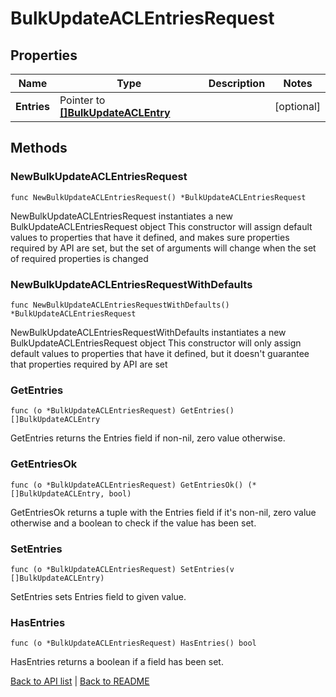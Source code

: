 # BulkUpdateACLEntriesRequest

## Properties

Name | Type | Description | Notes
------------ | ------------- | ------------- | -------------
**Entries** | Pointer to [**[]BulkUpdateACLEntry**](BulkUpdateACLEntry.md) |  | [optional] 

## Methods

### NewBulkUpdateACLEntriesRequest

`func NewBulkUpdateACLEntriesRequest() *BulkUpdateACLEntriesRequest`

NewBulkUpdateACLEntriesRequest instantiates a new BulkUpdateACLEntriesRequest object
This constructor will assign default values to properties that have it defined,
and makes sure properties required by API are set, but the set of arguments
will change when the set of required properties is changed

### NewBulkUpdateACLEntriesRequestWithDefaults

`func NewBulkUpdateACLEntriesRequestWithDefaults() *BulkUpdateACLEntriesRequest`

NewBulkUpdateACLEntriesRequestWithDefaults instantiates a new BulkUpdateACLEntriesRequest object
This constructor will only assign default values to properties that have it defined,
but it doesn't guarantee that properties required by API are set

### GetEntries

`func (o *BulkUpdateACLEntriesRequest) GetEntries() []BulkUpdateACLEntry`

GetEntries returns the Entries field if non-nil, zero value otherwise.

### GetEntriesOk

`func (o *BulkUpdateACLEntriesRequest) GetEntriesOk() (*[]BulkUpdateACLEntry, bool)`

GetEntriesOk returns a tuple with the Entries field if it's non-nil, zero value otherwise
and a boolean to check if the value has been set.

### SetEntries

`func (o *BulkUpdateACLEntriesRequest) SetEntries(v []BulkUpdateACLEntry)`

SetEntries sets Entries field to given value.

### HasEntries

`func (o *BulkUpdateACLEntriesRequest) HasEntries() bool`

HasEntries returns a boolean if a field has been set.


[Back to API list](../README.md#documentation-for-api-endpoints) | [Back to README](../README.md)
